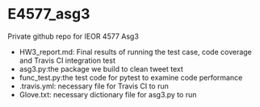# E4577_asg3
Private github repo for IEOR 4577 Asg3

- HW3_report.md: Final results of running the test case, code coverage and Travis CI integration test
- asg3.py:the package we build to clean tweet text
- func_test.py:the test code for pytest to examine code performance
- .travis.yml: necessary file for Travis CI to run
- Glove.txt: necessary dictionary file for asg3.py to run

